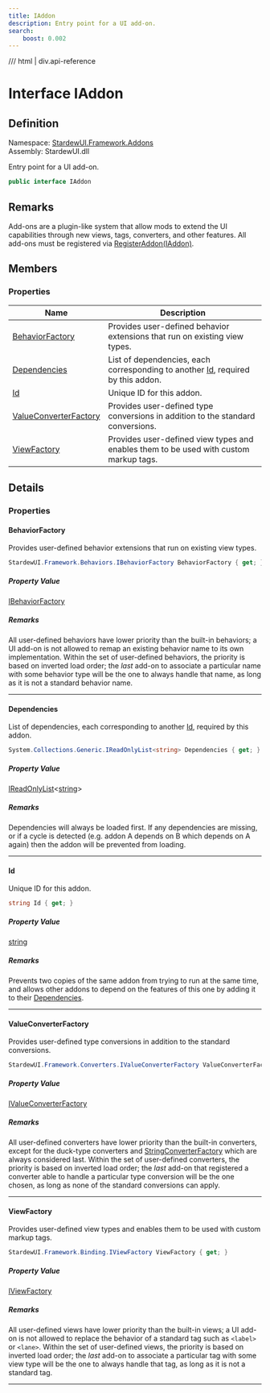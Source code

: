 ```yaml
---
title: IAddon
description: Entry point for a UI add-on.
search:
    boost: 0.002
---
```


<link rel="stylesheet" href="/StardewUI/stylesheets/reference.css" />

/// html | div.api-reference

# Interface IAddon

## Definition

<div class="api-definition" markdown>

Namespace: [StardewUI.Framework.Addons](index.md)  
Assembly: StardewUI.dll  

</div>

Entry point for a UI add-on.

```cs
public interface IAddon
```

## Remarks

Add-ons are a plugin-like system that allow mods to extend the UI capabilities through new views, tags, converters, and other features. All add-ons must be registered via [RegisterAddon(IAddon)](../../ui.md#registeraddoniaddon).

## Members

### Properties

 | Name | Description |
| --- | --- |
| [BehaviorFactory](#behaviorfactory) | Provides user-defined behavior extensions that run on existing view types. | 
| [Dependencies](#dependencies) | List of dependencies, each corresponding to another [Id](iaddon.md#id), required by this addon. | 
| [Id](#id) | Unique ID for this addon. | 
| [ValueConverterFactory](#valueconverterfactory) | Provides user-defined type conversions in addition to the standard conversions. | 
| [ViewFactory](#viewfactory) | Provides user-defined view types and enables them to be used with custom markup tags. | 

## Details

### Properties

#### BehaviorFactory

Provides user-defined behavior extensions that run on existing view types.

```cs
StardewUI.Framework.Behaviors.IBehaviorFactory BehaviorFactory { get; }
```

##### Property Value

[IBehaviorFactory](../behaviors/ibehaviorfactory.md)

##### Remarks

All user-defined behaviors have lower priority than the built-in behaviors; a UI add-on is not allowed to remap an existing behavior name to its own implementation. Within the set of user-defined behaviors, the priority is based on inverted load order; the _last_ add-on to associate a particular name with some behavior type will be the one to always handle that name, as long as it is not a standard behavior name.

-----

#### Dependencies

List of dependencies, each corresponding to another [Id](iaddon.md#id), required by this addon.

```cs
System.Collections.Generic.IReadOnlyList<string> Dependencies { get; }
```

##### Property Value

[IReadOnlyList](https://learn.microsoft.com/en-us/dotnet/api/system.collections.generic.ireadonlylist-1)<[string](https://learn.microsoft.com/en-us/dotnet/api/system.string)>

##### Remarks

Dependencies will always be loaded first. If any dependencies are missing, or if a cycle is detected (e.g. addon A depends on B which depends on A again) then the addon will be prevented from loading.

-----

#### Id

Unique ID for this addon.

```cs
string Id { get; }
```

##### Property Value

[string](https://learn.microsoft.com/en-us/dotnet/api/system.string)

##### Remarks

Prevents two copies of the same addon from trying to run at the same time, and allows other addons to depend on the features of this one by adding it to their [Dependencies](iaddon.md#dependencies).

-----

#### ValueConverterFactory

Provides user-defined type conversions in addition to the standard conversions.

```cs
StardewUI.Framework.Converters.IValueConverterFactory ValueConverterFactory { get; }
```

##### Property Value

[IValueConverterFactory](../converters/ivalueconverterfactory.md)

##### Remarks

All user-defined converters have lower priority than the built-in converters, except for the duck-type converters and [StringConverterFactory](../converters/stringconverterfactory.md) which are always considered last. Within the set of user-defined converters, the priority is based on inverted load order; the _last_ add-on that registered a converter able to handle a particular type conversion will be the one chosen, as long as none of the standard conversions can apply.

-----

#### ViewFactory

Provides user-defined view types and enables them to be used with custom markup tags.

```cs
StardewUI.Framework.Binding.IViewFactory ViewFactory { get; }
```

##### Property Value

[IViewFactory](../binding/iviewfactory.md)

##### Remarks

All user-defined views have lower priority than the built-in views; a UI add-on is not allowed to replace the behavior of a standard tag such as `<label>` or `<lane>`. Within the set of user-defined views, the priority is based on inverted load order; the _last_ add-on to associate a particular tag with some view type will be the one to always handle that tag, as long as it is not a standard tag.

-----

